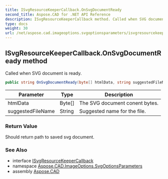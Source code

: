 ```yaml
---
title: ISvgResourceKeeperCallback.OnSvgDocumentReady
second_title: Aspose.CAD for .NET API Reference
description: ISvgResourceKeeperCallback method. Called when SVG document is ready
type: docs
weight: 30
url: /net/aspose.cad.imageoptions.svgoptionsparameters/isvgresourcekeepercallback/onsvgdocumentready/
---
```

## ISvgResourceKeeperCallback.OnSvgDocumentReady method

Called when SVG document is ready.

```csharp
public string OnSvgDocumentReady(byte[] htmlData, string suggestedFileName)
```

| Parameter | Type | Description |
| --- | --- | --- |
| htmlData | Byte[] | The SVG document conent bytes. |
| suggestedFileName | String | Suggested name for the file. |

### Return Value

Should return path to saved svg document.

### See Also

* interface [ISvgResourceKeeperCallback](../)
* namespace [Aspose.CAD.ImageOptions.SvgOptionsParameters](../../isvgresourcekeepercallback/)
* assembly [Aspose.CAD](../../../)


